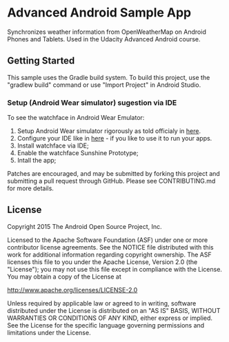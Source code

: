 # Advanced Android Sample App

Synchronizes weather information from OpenWeatherMap on Android Phones and Tablets. Used in the Udacity Advanced Android course.


## Getting Started

This sample uses the Gradle build system.  To build this project, use the
"gradlew build" command or use "Import Project" in Android Studio.

### Setup (Android Wear simulator) sugestion via IDE
To see the watchface in Android Wear Emulator:
1. Setup Android Wear simulator rigorously as told officialy in [here](https://developer.android.com/training/wearables/apps/creating.html#SetupEmulator).
2. Configure your IDE like in [here](https://stackoverflow.com/questions/27970210/default-activity-not-found-for-a-wearable-app-created-with-android-studio-temp) - if you like to use it to run your apps.
3. Install watchface via IDE;
4. Enable the watchface Sunshine Prototype;
5. Intall the app;


Patches are encouraged, and may be submitted by forking this project and
submitting a pull request through GitHub. Please see CONTRIBUTING.md for more details.

## License

Copyright 2015 The Android Open Source Project, Inc.

Licensed to the Apache Software Foundation (ASF) under one or more contributor
license agreements.  See the NOTICE file distributed with this work for
additional information regarding copyright ownership.  The ASF licenses this
file to you under the Apache License, Version 2.0 (the "License"); you may not
use this file except in compliance with the License.  You may obtain a copy of
the License at

http://www.apache.org/licenses/LICENSE-2.0

Unless required by applicable law or agreed to in writing, software
distributed under the License is distributed on an "AS IS" BASIS, WITHOUT
WARRANTIES OR CONDITIONS OF ANY KIND, either express or implied.  See the
License for the specific language governing permissions and limitations under
the License.

